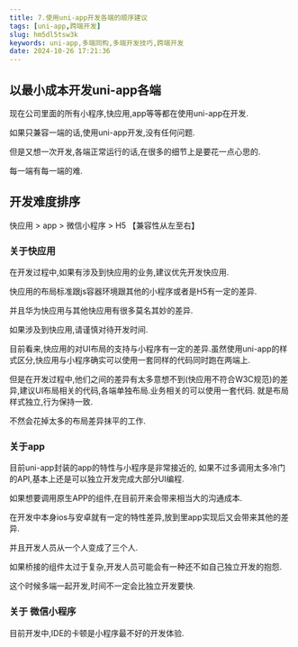 ```yaml
---
title: 7.使用uni-app开发各端的顺序建议
tags: [uni-app,跨端开发]
slug: hm5dl5tsw3k
keywords: uni-app,多端同构,多端开发技巧,跨端开发
date: 2024-10-26 17:21:36
---
```



## 以最小成本开发uni-app各端

现在公司里面的所有小程序,快应用,app等等都在使用uni-app在开发.

如果只兼容一端的话,使用uni-app开发,没有任何问题.

但是又想一次开发,各端正常运行的话,在很多的细节上是要花一点心思的.

每一端有每一端的难.

## 开发难度排序

快应用  > app > 微信小程序 > H5 【兼容性从左至右】

### 关于快应用

在开发过程中,如果有涉及到快应用的业务,建议优先开发快应用.

快应用的布局标准跟js容器环境跟其他的小程序或者是H5有一定的差异.

并且华为快应用与其他快应用有很多莫名其妙的差异.

如果涉及到快应用,请谨慎对待开发时间.

目前看来,快应用的对UI布局的支持与小程序有一定的差异.虽然使用uni-app的样式区分,快应用与小程序确实可以使用一套同样的代码同时跑在两端上.

但是在开发过程中,他们之间的差异有太多意想不到(快应用不符合W3C规范)的差异,建议UI布局相关的代码,各端单独布局.业务相关的可以使用一套代码. 就是布局样式独立,行为保持一致.

不然会花掉太多的布局差异抹平的工作.


### 关于app

目前uni-app封装的app的特性与小程序是非常接近的,
如果不过多调用太多冷门的API,基本上还是可以独立开发完成大部分UI编程.

如果想要调用原生APP的组件,在目前开来会带来相当大的沟通成本.

在开发中本身ios与安卓就有一定的特性差异,放到里app实现后又会带来其他的差异.

并且开发人员从一个人变成了三个人.

如果桥接的组件太过于复杂,开发人员可能会有一种还不如自己独立开发的抱怨.

这个时候多端一起开发,时间不一定会比独立开发要快.



### 关于 微信小程序

目前开发中,IDE的卡顿是小程序最不好的开发体验.



